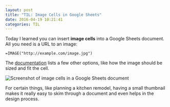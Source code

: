 ```yaml
---
layout: post
title: "TIL: Image Cells in Google Sheets"
date: 2016-04-19 10:21:41
categories: TIL
---
```


Today I learned you can insert __image cells__ into a Google Sheets document. All you need is a URL to an image:

```
=IMAGE("http://example.com/image.jpg")
```

The [documentation](https://support.google.com/docs/answer/3093333/?hl=en&authuser=0) lists a few other options, like how the image should be sized and fit the cell.

![Screenshot of image cells in a Google Sheets document](http://cl.ly/fjiy/download/Screen%20Shot%202016-04-19%20at%2010.21.08%20AM.png)

For certain things, like planning a kitchen remodel, having a small thumbnail makes it really easy to skim through a document and even helps in the design process.
